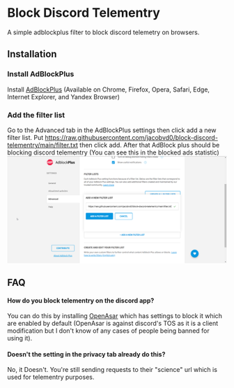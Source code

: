 
# Block Discord Telementry

A simple adblockplus filter to block discord telemetry on browsers.


## Installation
### Install AdBlockPlus
Install [AdBlockPlus](https://adblockplus.org/en/download) (Available on Chrome, Firefox, Opera, Safari, Edge, Internet Explorer, and Yandex Browser)

### Add the filter list
Go to the Advanced tab in the AdBlockPlus settings then click add a new filter list. Put https://raw.githubusercontent.com/jacobvd0/block-discord-telementry/main/filter.txt then click add. After that AdBlock plus should be blocking discord telementry (You can see this in the blocked ads statistic)
![Example](https://raw.githubusercontent.com/jacobvd0/block-discord-telementry/main/images/filterlist.png)

## FAQ

#### How do you block telementry on the discord app?

You can do this by installing [OpenAsar](https://openasar.dev/) which has settings to block it which are enabled by default (OpenAsar is against discord's TOS as it is a client modification but I don't know of any cases of people being banned for using it).

#### Doesn't the setting in the privacy tab already do this?

No, it Doesn't. You're still sending requests to their "science" url which is used for telementry purposes.

